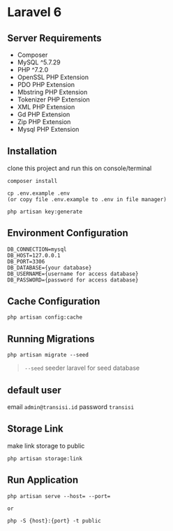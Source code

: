 # Laravel 6

## Server Requirements
- Composer
- MySQL ^5.7.29
- PHP ^7.2.0
- OpenSSL PHP Extension
- PDO PHP Extension
- Mbstring PHP Extension
- Tokenizer PHP Extension
- XML PHP Extension
- Gd PHP Extension
- Zip PHP Extension
- Mysql PHP Extension

## Installation
clone this project and run this on console/terminal
```
composer install

cp .env.example .env
(or copy file .env.example to .env in file manager)

php artisan key:generate
```

## Environment Configuration

```
DB_CONNECTION=mysql
DB_HOST=127.0.0.1
DB_PORT=3306
DB_DATABASE={your database}
DB_USERNAME={username for access database}
DB_PASSWORD={password for access database}
```

## Cache Configuration
```
php artisan config:cache
```

## Running Migrations
```
php artisan migrate --seed
```
>`--seed` seeder laravel for seed database

## default user
email `admin@transisi.id`
password `transisi`

## Storage Link
make link storage to public
```
php artisan storage:link
```

## Run Application
```
php artisan serve --host= --port=

or

php -S {host}:{port} -t public
